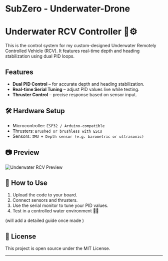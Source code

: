 # SubZero - Underwater-Drone
# Underwater RCV Controller 🤿⚙️

This is the control system for my custom-designed Underwater Remotely Controlled Vehicle (RCV). It features real-time depth and heading stabilization using dual PID loops.

## Features

- **Dual PID Control** – for accurate depth and heading stabilization.
- **Real-time Serial Tuning** – adjust PID values live while testing.
- **Thruster Control** – precise response based on sensor input.

## 🛠️ Hardware Setup

- Microcontroller: `ESP32 / Arduino-compatible`
- Thrusters: `Brushed or brushless with ESCs`
- Sensors: `IMU + Depth sensor (e.g. barometric or ultrasonic)`

## 📷 Preview
![Underwater RCV Preview](https://hc-cdn.hel1.your-objectstorage.com/s/v3/169cacbaa439b9f39284ee3624f8a8b8d77cbbc2_image.png)


## 🧪 How to Use

1. Upload the code to your board.
2. Connect sensors and thrusters.
3. Use the serial monitor to tune your PID values.
4. Test in a controlled water environment 🧪🌊

(will add a detailed guide once made )

## 📜 License

This project is open source under the MIT License.

---
